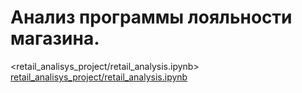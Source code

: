 # Анализ программы лояльности магазина.
<retail_analisys_project/retail_analysis.ipynb>
[retail_analisys_project/retail_analysis.ipynb](#ipynb)
